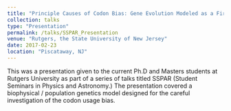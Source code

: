 ```yaml
---
title: "Principle Causes of Codon Bias: Gene Evolution Modeled as a First Passage Process"
collection: talks
type: "Presentation"
permalink: /talks/SSPAR_Presentation
venue: "Rutgers, the State University of New Jersey"
date: 2017-02-23
location: "Piscataway, NJ"
---
```


This was a presentation given to the current Ph.D and Masters students at Rutgers University as part of a series of talks titled SSPAR (Student Seminars in Physics and Astronomy.) The presentation covered a biophysical / population genetics model designed for the careful investigation of the codon usage bias. 
